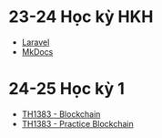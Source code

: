 # 23-24 Học kỳ HKH

- [Laravel](laravel/overview.md)
- [MkDocs](mkdocs/overview.md)

# 24-25 Học kỳ 1

- [TH1383 - Blockchain](blockchain/overview.md)
- [TH1383 - Practice Blockchain](blockchain/practice/practice1.md)